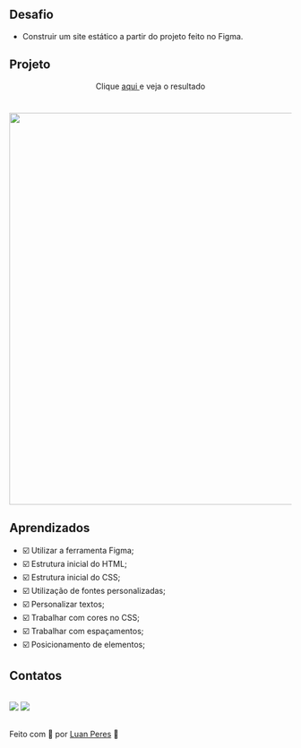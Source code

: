## Desafio
- Construir um site estático a partir do projeto feito no Figma.



## Projeto

<p align="center"> Clique <a href="">aqui </a>e veja o resultado</p>
<h1 align="center">
  <img width="700px" src="https://i.imgur.com/sd7Gvl1.jpg">
</h1>

## Aprendizados

- ☑️  Utilizar a ferramenta Figma;
- ☑️ Estrutura inicial do HTML;
- ☑️ Estrutura inicial do CSS;
- ☑️ Utilização de fontes personalizadas;
- ☑️ Personalizar textos;
- ☑️ Trabalhar com cores no CSS;
- ☑️ Trabalhar com espaçamentos;
- ☑️ Posicionamento de elementos;

## Contatos

<div>
  <br>
  <a href="https://www.linkedin.com/in/oluanperes/" target="_blank"><img src="https://img.shields.io/badge/-LinkedIn-%230077B5?style=for-the-badge&logo=linkedin&logoColor=white" target="_blank"></a>
  <a href = "mailto:oluanperes@gmail.com"><img src="https://img.shields.io/badge/-Gmail-%23333?style=for-the-badge&logo=gmail&logoColor=white" target="_blank"></a>
</div>

##

Feito com 💜 por [Luan Peres](https://github.com/oluanperes) 👋